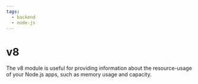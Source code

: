 ```yaml
---
tags:
  - backend
  - node-js
---
```


# v8

The v8 module is useful for providing information about the resource-usage of
your Node.js apps, such as memory usage and capacity.
